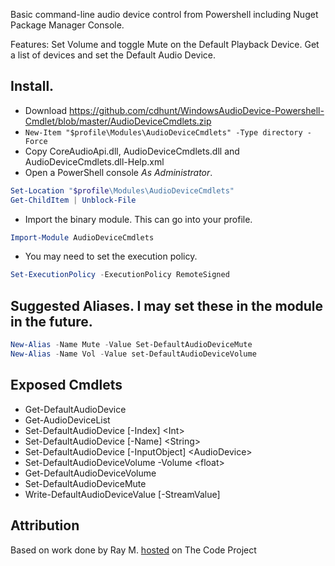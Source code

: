 Basic command-line audio device control from Powershell including Nuget Package Manager Console.

Features: Set Volume and toggle Mute on the Default Playback Device. Get a list of devices and set the Default Audio Device.

## Install.

* Download https://github.com/cdhunt/WindowsAudioDevice-Powershell-Cmdlet/blob/master/AudioDeviceCmdlets.zip
* `New-Item "$profile\Modules\AudioDeviceCmdlets" -Type directory -Force`
* Copy CoreAudioApi.dll, AudioDeviceCmdlets.dll and AudioDeviceCmdlets.dll-Help.xml
* Open a PowerShell console *As Administrator*.

```powershell
Set-Location "$profile\Modules\AudioDeviceCmdlets"
Get-ChildItem | Unblock-File
```

* Import the binary module. This can go into your profile.
        
```powershell
Import-Module AudioDeviceCmdlets
```

* You may need to set the execution policy.

```powershell
Set-ExecutionPolicy -ExecutionPolicy RemoteSigned
```

## Suggested Aliases. I may set these in the module in the future.

```powershell
New-Alias -Name Mute -Value Set-DefaultAudioDeviceMute
New-Alias -Name Vol -Value set-DefaultAudioDeviceVolume
```

## Exposed Cmdlets
* Get-DefaultAudioDevice
* Get-AudioDeviceList
* Set-DefaultAudioDevice [-Index] &lt;Int&gt;
* Set-DefaultAudioDevice [-Name] &lt;String&gt;
* Set-DefaultAudioDevice [-InputObject] &lt;AudioDevice&gt;
* Set-DefaultAudioDeviceVolume -Volume &lt;float&gt;
* Get-DefaultAudioDeviceVolume
* Set-DefaultAudioDeviceMute
* Write-DefaultAudioDeviceValue [-StreamValue]

## Attribution
Based on work done by Ray M. <a href="http://www.codeproject.com/Articles/18520/Vista-Core-Audio-API-Master-Volume-Control">hosted</a> on The Code Project
